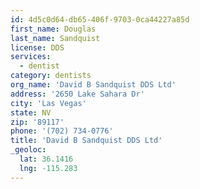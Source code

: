 ```yaml
---
id: 4d5c0d64-db65-406f-9703-0ca44227a85d
first_name: Douglas
last_name: Sandquist
license: DDS
services:
  - dentist
category: dentists
org_name: 'David B Sandquist DDS Ltd'
address: '2650 Lake Sahara Dr'
city: 'Las Vegas'
state: NV
zip: '89117'
phone: '(702) 734-0776'
title: 'David B Sandquist DDS Ltd'
_geoloc:
  lat: 36.1416
  lng: -115.283
---
```

